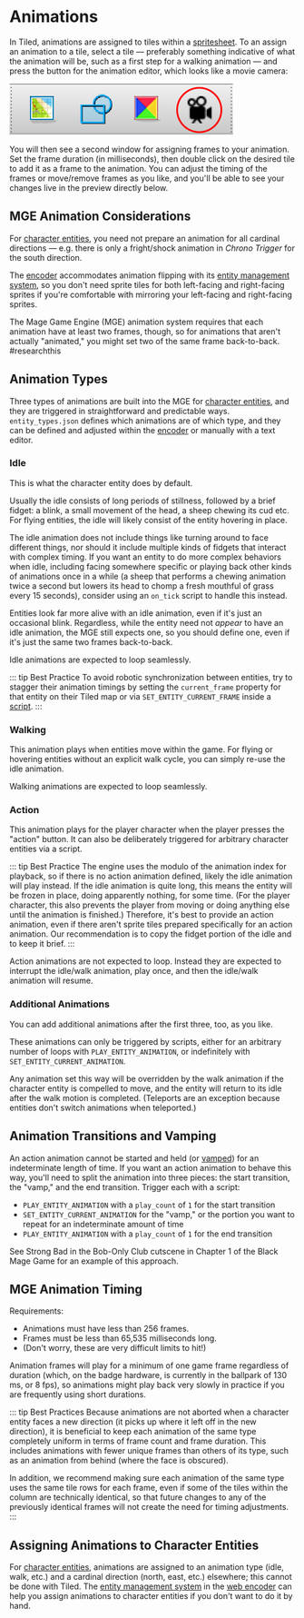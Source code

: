 # Animations

In Tiled, animations are assigned to tiles within a [spritesheet](tilesets). To an assign an animation to a tile, select a tile — preferably something indicative of what the animation will be, such as a first step for a walking animation — and press the button for the animation editor, which looks like a movie camera:

![the fourth icon is a movie camera](media/tiled-animation-editor.png)

You will then see a second window for assigning frames to your animation. Set the frame duration (in milliseconds), then double click on the desired tile to add it as a frame to the animation. You can adjust the timing of the frames or move/remove frames as you like, and you'll be able to see your changes live in the preview directly below.

## MGE Animation Considerations

For [character entities](entity_types#character-entities), you need not prepare an animation for all cardinal directions — e.g. there is only a fright/shock animation in *Chrono Trigger* for the south direction.

The [encoder](encoder) accommodates animation flipping with its [entity management system](entity_management_system), so you don't need sprite tiles for both left-facing and right-facing sprites if you're comfortable with mirroring your left-facing and right-facing sprites.

The Mage Game Engine (MGE) animation system requires that each animation have at least two frames, though, so for animations that aren't actually "animated," you might set two of the same frame back-to-back. #researchthis

## Animation Types

Three types of animations are built into the MGE for [character entities](entity_types#character-entities), and they are triggered in straightforward and predictable ways. `entity_types.json` defines which animations are of which type, and they can be defined and adjusted within the [encoder](encoder) or manually with a text editor.

### Idle

This is what the character entity does by default.

Usually the idle consists of long periods of stillness, followed by a brief fidget: a blink, a small movement of the head, a sheep chewing its cud etc. For flying entities, the idle will likely consist of the entity hovering in place.

The idle animation does not include things like turning around to face different things, nor should it include multiple kinds of fidgets that interact with complex timing. If you want an entity to do more complex behaviors when idle, including facing somewhere specific or playing back other kinds of animations once in a while (a sheep that performs a chewing animation twice a second but lowers its head to chomp a fresh mouthful of grass every 15 seconds), consider using an `on_tick` script to handle this instead.

Entities look far more alive with an idle animation, even if it's just an occasional blink. Regardless, while the entity need not *appear* to have an idle animation, the MGE still expects one, so you should define one, even if it's just the same two frames back-to-back.

Idle animations are expected to loop seamlessly.

::: tip Best Practice
To avoid robotic synchronization between entities, try to stagger their animation timings by setting the `current_frame` property for that entity on their Tiled map or via `SET_ENTITY_CURRENT_FRAME` inside a [script](scripts).
:::

### Walking

This animation plays when entities move within the game. For flying or hovering entities without an explicit walk cycle, you can simply re-use the idle animation.

Walking animations are expected to loop seamlessly.

### Action

This animation plays for the player character when the player presses the "action" button. It can also be deliberately triggered for arbitrary character entities via a script.

::: tip Best Practice
The engine uses the modulo of the animation index for playback, so if there is no action animation defined, likely the idle animation will play instead. If the idle animation is quite long, this means the entity will be frozen in place, doing apparently nothing, for some time. (For the player character, this also prevents the player from moving or doing anything else until the animation is finished.) Therefore, it's best to provide an action animation, even if there aren't sprite tiles prepared specifically for an action animation. Our recommendation is to copy the fidget portion of the idle and to keep it brief.
:::

Action animations are not expected to loop. Instead they are expected to interrupt the idle/walk animation, play once, and then the idle/walk animation will resume.

### Additional Animations

You can add additional animations after the first three, too, as you like.

These animations can only be triggered by scripts, either for an arbitrary number of loops with `PLAY_ENTITY_ANIMATION`, or indefinitely with `SET_ENTITY_CURRENT_ANIMATION`.

Any animation set this way will be overridden by the walk animation if the character entity is compelled to move, and the entity will return to its idle after the walk motion is completed. (Teleports are an exception because entities don't switch animations when teleported.)

## Animation Transitions and Vamping

An action animation cannot be started and held (or [vamped](https://en.wikipedia.org/wiki/Ostinato#Musical_theater)) for an indeterminate length of time. If you want an action animation to behave this way, you'll need to split the animation into three pieces: the start transition, the "vamp," and the end transition. Trigger each with a script:

- `PLAY_ENTITY_ANIMATION` with a `play_count` of `1` for the start transition
- `SET_ENTITY_CURRENT_ANIMATION` for the "vamp," or the portion you want to repeat for an indeterminate amount of time
- `PLAY_ENTITY_ANIMATION` with a `play_count` of `1` for the end transition

See Strong Bad in the Bob-Only Club cutscene in Chapter 1 of the Black Mage Game for an example of this approach.

## MGE Animation Timing

Requirements:

- Animations must have less than 256 frames.
- Frames must be less than 65,535 milliseconds long.
- (Don't worry, these are very difficult limits to hit!)

Animation frames will play for a minimum of one game frame regardless of duration (which, on the badge hardware, is currently in the ballpark of 130 ms, or 8 fps), so animations might play back very slowly in practice if you are frequently using short durations.

::: tip Best Practices
Because animations are not aborted when a character entity faces a new direction (it picks up where it left off in the new direction), it is beneficial to keep each animation of the same type completely uniform in terms of frame count and frame duration. This includes animations with fewer unique frames than others of its type, such as an animation from behind (where the face is obscured).

In addition, we recommend making sure each animation of the same type uses the same tile rows for each frame, even if some of the tiles within the column are technically identical, so that future changes to any of the previously identical frames will not create the need for timing adjustments.
:::

## Assigning Animations to Character Entities

For [character entities](entity_types#character-entities), animations are assigned to an animation type (idle, walk, etc.) and a cardinal direction (north, east, etc.) elsewhere; this cannot be done with Tiled. The [entity management system](entity_management_system) in the [web encoder](encoder#web-encoder) can help you assign animations to character entities if you don't want to do it by hand.
